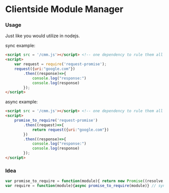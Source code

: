 # Clientside Module Manager

### Usage
Just like you would utilize in nodejs.

sync example:
```html
<script src = '/cmm.js'></script> <!-- one dependency to rule them all -->
<script>
    var request = require('request-promise');
    request({uri:"google.com"})
        .then((response)=>{
            console.log("response:")
            console.log(response)
        });
</script>
```

async example:
```html
<script src = '/cmm.js'></script> <!-- one dependency to rule them all -->
<script>
    promise_to_require('request-promise')
        .then((request)=>{
            return request({uri:"google.com"})
        })
        .then((response)=>{
            console.log("response:")
            console.log(response)
        });
</script>
```


### Idea
```js
var promise_to_require = function(module){ return new Promise((resolve, reject)=>{/* magic */}) } // async
var require = function(module){async promise_to_require(module)} // sync
```
